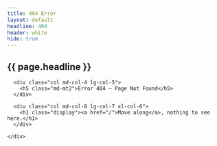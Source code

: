 ```yaml
---
title: 404 Error
layout: default
headline: 404
header: white
hide: true
---
```


<section class="page-header page-header--{{page.title | slugify}} vh_60 display-flex align-items-center">
  <div class="page-header--upper xs-mt6 xs-pt6 inline-table wrapper">
    <div class="col md-col-12">
      <h1 class="display-1 text-black el" data-rellax-speed="-2">{{ page.headline }}</h1>
    </div>
  </div>
</section>


<section class="page-header xs-full-height">
  <div class="page-header--upper wrapper">
    <div class="xs-block gutters">

      <div class="col md-col-4 lg-col-5">
        <h5 class="md-mt2">Error 404 — Page Not Found</h5>
      </div>

      <div class="col md-col-8 lg-col-7 xl-col-6">
        <h1 class="display"><a href="/">Move along</a>, nothing to see here.</h1>
      </div>

    </div>
  </div>
</section>
